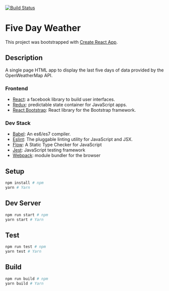 [![Build Status](https://travis-ci.org/RichardWithnell/five-day-weather.svg?branch=master)](https://travis-ci.org/RichardWithnell/five-day-weather)

# Five Day Weather

This project was bootstrapped with [Create React App](https://github.com/facebookincubator/create-react-app).

## Description

A single page HTML app to display the last five days of data provided by the OpenWeatherMap API.

### Frontend
* [React](https://facebook.github.io/react/): a facebook library to build user interfaces.
* [Redux](http://redux.js.org/): predictable state container for JavaScript apps.
* [React Bootstrap](https://react-bootstrap.github.io/): React library for the Bootstrap framework.

### Dev Stack
* [Babel](https://babeljs.io/): An es6/es7 compiler.
* [Eslint](http://eslint.org/): The pluggable linting utility for JavaScript and JSX.
* [Flow](http://flow.org/): A Static Type Checker for JavaScript
* [Jest](https://facebook.github.io/jest/): JavaScript testing framework
* [Webpack](http://webpack.github.io/): module bundler for the browser

## Setup

```bash
npm install # npm
yarn # Yarn
```

## Dev Server

```bash
npm run start # npm
yarn start # Yarn
```

## Test

```bash
npm run test # npm
yarn test # Yarn
```

## Build

```bash
npm run build # npm
yarn build # Yarn
```


